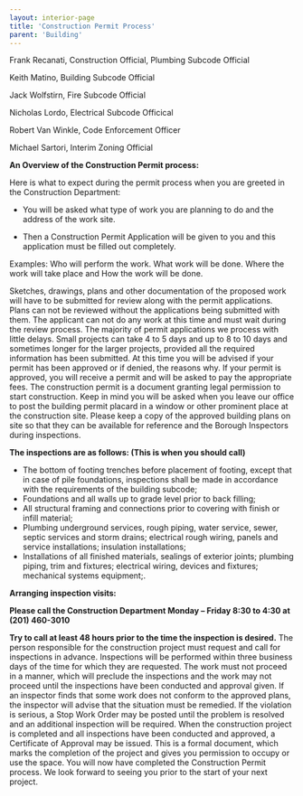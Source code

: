 ```yaml
---
layout: interior-page
title: 'Construction Permit Process'
parent: 'Building'
---
```


Frank Recanati, Construction Official, Plumbing Subcode Official

Keith Matino, Building Subcode Official

Jack Wolfstirn, Fire Subcode Official

Nicholas Lordo, Electrical Subcode Officical

Robert Van Winkle, Code Enforcement Officer

Michael Sartori, Interim Zoning Official



**An Overview of the Construction Permit process:**

Here is what to expect during the permit process when you are greeted in the Construction Department: 

* You will be asked what type of work you are planning to do and the address of the work site. 

* Then a Construction Permit Application will be given to you and this application must be filled out completely.

Examples: Who will perform the work. What work will be done. Where the work will take place and How the work will be done.

Sketches, drawings, plans and other documentation of the proposed work will have to be submitted for review along with the permit applications. Plans can not be reviewed without the applications being submitted with them. The applicant can not do any work at this time and must wait during the review process. The majority of permit applications we process with little delays. Small projects can take 4 to 5 days and up to 8 to 10 days and sometimes longer for the larger projects, provided all the required information has been submitted. At this time you will be advised if your permit has been approved or if denied, the reasons why. If your permit is approved, you will receive a permit and will be asked to pay the appropriate fees. The construction permit is a document granting legal permission to start construction. Keep in mind you will be asked when you leave our office to post the building permit placard in a window or other prominent place at the construction site. Please keep a copy of the approved building plans on site so that they can be available for reference and the Borough Inspectors during inspections. 

**The inspections are as follows: (This is when you should call)**

* The bottom of footing trenches before placement of footing, except that in case of pile foundations, inspections shall be made in accordance with the requirements of the building subcode;
* Foundations and all walls up to grade level prior to back filling;
* All structural framing and connections prior to covering with finish or infill material;
* Plumbing underground services, rough piping, water service, sewer, septic services and storm drains; electrical rough wiring, panels and service installations; insulation installations;
* Installations of all finished materials, sealings of exterior joints; plumbing piping, trim and fixtures; electrical wiring, devices and fixtures; mechanical systems equipment;.

**Arranging inspection visits:**

**Please call the Construction Department Monday – Friday 8:30 to 4:30 at (201) 460-3010**

**Try to call at least 48 hours prior to the time the inspection is desired.**
The person responsible for the construction project must request and call for inspections in advance. Inspections will be performed within three business days of the time for which they are requested. The work must not proceed in a manner, which will preclude the inspections and the work may not proceed until the inspections have been conducted and approval given. If an inspector finds that some work does not conform to the approved plans, the inspector will advise that the situation must be remedied. If the violation is serious, a Stop Work Order may be posted until the problem is resolved and an additional inspection will be required. When the construction project is completed and all inspections have been conducted and approved, a Certificate of Approval may be issued. This is a formal document, which marks the completion of the project and gives you permission to occupy or use the space. You will now have completed the Construction Permit process. We look forward to seeing you prior to the start of your next project.



